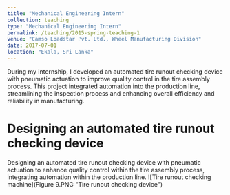 ```yaml
---
title: "Mechanical Engineering Intern"
collection: teaching
type: "Mechanical Engineering Intern"
permalink: /teaching/2015-spring-teaching-1
venue: "Camso Loadstar Pvt. Ltd., Wheel Manufacturing Division"
date: 2017-07-01
location: "Ekala, Sri Lanka"
---
```


During my internship, I developed an automated tire runout checking device with pneumatic actuation to improve quality control in the tire assembly process. This project integrated automation into the production line, streamlining the inspection process and enhancing overall efficiency and reliability in manufacturing.

Designing an automated tire runout checking device
======

Designing an automated tire runout checking device with pneumatic actuation to enhance quality control within the tire assembly process, integrating automation within the production line.
![Tire runout checking machine](Figure 9.PNG "Tire runout checking device")
